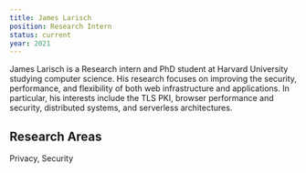 ```yaml
---
title: James Larisch
position: Research Intern
status: current
year: 2021
---
```

James Larisch is a Research intern and PhD student at Harvard University studying computer science. His research focuses on improving the security, performance, and flexibility of both web infrastructure and applications. In particular, his interests include the TLS PKI, browser performance and security, distributed systems, and serverless architectures.

## Research Areas 
Privacy, Security


